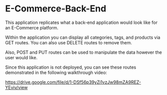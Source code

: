 # E-Commerce-Back-End

This application replicates what a back-end application would look like for an E-Commerce platform. 

Within the application you can display all categories, tags, and products via GET routes. You can also use DELETE routes to remove them. 

Also, POST and PUT routes can be used to manipulate the data however the user would like. 

Since this application is not deployed, you can see these routes demonstrated in the following walkthrough video:


https://drive.google.com/file/d/1-DSf56p39yZi1vzJw98mZA9REZ-YEviv/view
